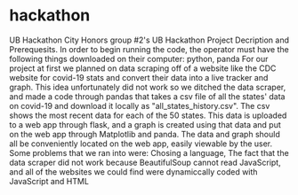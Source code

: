# hackathon
UB Hackathon
City Honors group #2's UB Hackathon Project Decription and Prerequesits.
In order to begin running the code, the operator must have the following things downloaded on their computer: python, panda
For our project at first we planned on data scraping off of a website like the CDC website for covid-19 stats and convert their data into a live tracker and graph. This idea unfortunately did not work so we ditched the data scraper, and made a code through pandas that takes a csv file of all the states' data on covid-19 and download it locally as "all_states_history.csv". The csv shows the most recent data for each of the 50 states. This data is uploaded to a web app through flask, and a graph is created using that data and put on the web app through Matplotlib and panda. The data and graph should all be conveniently located on the web app, easily viewable by the user.
Some problems that we ran into were: Chosing a language, The fact that the data scraper did not work because BeautifulSoup cannot read JavaScript, and all of the websites we could find were dynamiccally coded with JavaScript and HTML
